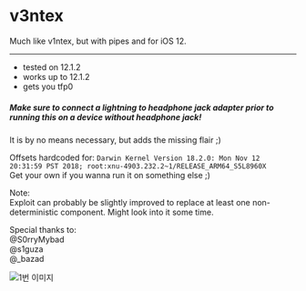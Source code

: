 # v3ntex
Much like v1ntex, but with pipes and for iOS 12.

---

- tested on 12.1.2
- works up to 12.1.2
- gets you tfp0

##### Make sure to connect a lightning to headphone jack adapter prior to running this on a device without headphone jack!   
It is by no means necessary, but adds the missing flair ;)


Offsets hardcoded for:
 ```Darwin Kernel Version 18.2.0: Mon Nov 12 20:31:59 PST 2018; root:xnu-4903.232.2~1/RELEASE_ARM64_S5L8960X```   
Get your own if you wanna run it on something else ;)

Note:  
Exploit can probably be slightly improved to replace at least one non-deterministic component.
Might look into it some time.

Special thanks to:  
@S0rryMybad  
@s1guza  
@_bazad


![1번 이미지](./1111.jpeg)
